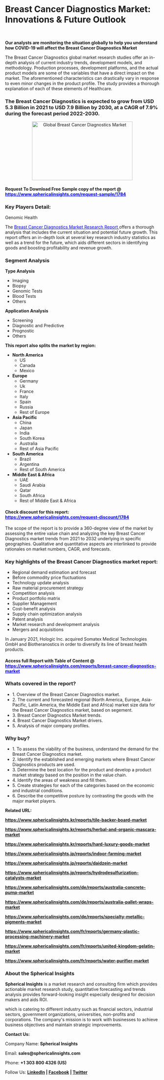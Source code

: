 <p>&nbsp;</p>
<h1><strong>Breast Cancer Diagnostics Market: Innovations &amp; Future Outlook</strong></h1>
<p>&nbsp;</p>
<p><strong>Our analysts are monitoring the situation globally to help you understand how COVID-19 will affect the Breast Cancer Diagnostics Market</strong></p>
<p>The Breast Cancer Diagnostics global market research studies offer an in-depth analysis of current industry trends, development models, and methodology. Production processes, development platforms, and the actual product models are some of the variables that have a direct impact on the market. The aforementioned characteristics can drastically vary in response to even minor changes in the product profile. The study provides a thorough explanation of each of these elements of Healthcare.</p>
<h3>The Breast Cancer Diagnostics is expected to grow from USD 5.3 Billion in 2021 to USD 7.9 Billion by 2030, at a CAGR of 7.9% during the forecast period 2022-2030.</h3>
<p style="text-align: center;"><img src="https://www.sphericalinsights.com/images/rd/breast-cancer-diagnostics.png" alt="Global Breast Cancer Diagnostics Market " width="328" height="192" /></p>
<h4>Request To Download Free Sample copy of the report  @ <span style="color: #0000ff;"><a style="color: #0000ff;" href="https://www.sphericalinsights.com/request-sample/1784" target="_blank">https://www.sphericalinsights.com/request-sample/1784</a></span></h4>
<h3><strong>Key Players Detail:</strong></h3>
<p>Genomic Health</p>
<p>The <span style="color: #0000ff;"><a style="color: #0000ff;" href="https://www.sphericalinsights.com/reports/breast-cancer-diagnostics-market" target="_blank">Breast Cancer Diagnostics Market Research Report </a></span>offers a thorough analysis that includes the current situation and potential future growth. This report offers an in-depth look at several key research industry statistics as well as a trend for the future, which aids different sectors in identifying goods and boosting profitability and revenue growth.</p>
<h3><strong>Segment Analysis </strong></h3>
<p><strong>Type Analysis</strong></p>
<ul>
<li>Imaging</li>
<li>Biopsy</li>
<li>Genomic Tests</li>
<li>Blood Tests</li>
<li>Others</li>
</ul>
<p><strong>Application Analysis</strong></p>
<ul>
<li>Screening</li>
<li>Diagnostic and Predictive</li>
<li>Prognostic</li>
<li>Others</li>
</ul>
<p><strong>This report also splits the market by region:</strong></p>
<ul>
<li><strong>North America</strong>
<ul>
<li>US</li>
<li>Canada</li>
<li>Mexico</li>
</ul>
</li>
<li><strong>Europe</strong>
<ul>
<li>Germany</li>
<li>Uk</li>
<li>France</li>
<li>Italy</li>
<li>Spain</li>
<li>Russia</li>
<li>Rest of Europe</li>
</ul>
</li>
<li><strong>Asia Pacific</strong>
<ul>
<li>China</li>
<li>Japan</li>
<li>India</li>
<li>South Korea</li>
<li>Australia</li>
<li>Rest of Asia Pacific</li>
</ul>
</li>
<li><strong>South America</strong>
<ul>
<li>Brazil</li>
<li>Argentina</li>
<li>Rest of South America</li>
</ul>
</li>
<li><strong>Middle East &amp; Africa</strong>
<ul>
<li>UAE</li>
<li>Saudi Arabia</li>
<li>Qatar</li>
<li>South Africa</li>
<li>Rest of Middle East &amp; Africa</li>
</ul>
</li>
</ul>
<h4>Check discount for this report: <span style="color: #0000ff;"><a style="color: #0000ff;" href="https://www.sphericalinsights.com/request-discount/1784" target="_blank">https://www.sphericalinsights.com/request-discount/1784</a></span></h4>
<p>The scope of the report is to provide a 360-degree view of the market by assessing the entire value chain and analyzing the key Breast Cancer Diagnostics market trends from 2021 to 2032 underlying in specific geographies. Qualitative and quantitative aspects are interlinked to provide rationales on market numbers, CAGR, and forecasts.</p>
<h3><strong>Key highlights of the Breast Cancer Diagnostics market report:</strong></h3>
<ul>
<li>Regional demand estimation and forecast</li>
<li>Before commodity price fluctuations</li>
<li>Technology update analysis</li>
<li>Raw material procurement strategy</li>
<li>Competition analysis</li>
<li>Product portfolio matrix</li>
<li>Supplier Management</li>
<li>Cost-benefit analysis</li>
<li>Supply chain optimization analysis</li>
<li>Patent analysis</li>
<li>Market research and development analysis</li>
<li>Mergers and acquisitions</li>
</ul>
<p>In January 2021, Hologic Inc. acquired Somatex Medical Technologies GmbH and Biotheranostics in order to diversify its line of breast health products.</p>
<h4>Access full Report with Table of Content @ <span style="color: #0000ff;"><a style="color: #0000ff;" href="https://www.sphericalinsights.com/reports/breast-cancer-diagnostics-market" target="_blank">https://www.sphericalinsights.com/reports/breast-cancer-diagnostics-market</a></span></h4>
<h3><strong>Whats covered in the report?</strong></h3>
<ul>
<li>1. Overview of the Breast Cancer Diagnostics market.</li>
<li>2. The current and forecasted regional (North America, Europe, Asia-Pacific, Latin America, the Middle East and Africa) market size data for the Breast Cancer Diagnostics market, based on segement.</li>
<li>3. Breast Cancer Diagnostics Market trends.</li>
<li>4. Breast Cancer Diagnostics Market drivers.</li>
<li>5. Analysis of major company profiles.</li>
</ul>
<h3><strong>Why buy?</strong></h3>
<ul>
<li>1. To assess the viability of the business, understand the demand for the Breast Cancer Diagnostics market.</li>
<li>2. Identify the established and emerging markets where Breast Cancer Diagnostics products are used.</li>
<li>3. Determine the best location for the product and develop a product market strategy based on the position in the value chain.</li>
<li>4. Identify the areas of weakness and fill them.</li>
<li>5. Create strategies for each of the categories based on the economic and industrial conditions.</li>
<li>6. Describe the competitive posture by contrasting the goods with the major market players.</li>
</ul>
<p><strong>Related URL:</strong></p>
<p><strong><a href="https://www.sphericalinsights.kr/reports/tile-backer-board-markethttps://www.sphericalinsights.kr/reports/herbal-and-organic-mascara-markethttps://www.sphericalinsights.kr/reports/hard-luxury-goods-market">https://www.sphericalinsights.kr/reports/tile-backer-board-market</a></strong></p>
<p><strong><a href="https://www.sphericalinsights.kr/reports/tile-backer-board-markethttps://www.sphericalinsights.kr/reports/herbal-and-organic-mascara-markethttps://www.sphericalinsights.kr/reports/hard-luxury-goods-market">https://www.sphericalinsights.kr/reports/herbal-and-organic-mascara-market</a></strong></p>
<p><strong><a href="https://www.sphericalinsights.kr/reports/tile-backer-board-markethttps://www.sphericalinsights.kr/reports/herbal-and-organic-mascara-markethttps://www.sphericalinsights.kr/reports/hard-luxury-goods-market">https://www.sphericalinsights.kr/reports/hard-luxury-goods-market</a></strong></p>
<p><strong><a href="https://www.sphericalinsights.jp/reports/indoor-farming-markethttps://www.sphericalinsights.jp/reports/daidzein-markethttps://www.sphericalinsights.jp/reports/hydrodesulfurization-catalysts-market">https://www.sphericalinsights.jp/reports/indoor-farming-market</a></strong></p>
<p><strong><a href="https://www.sphericalinsights.jp/reports/indoor-farming-markethttps://www.sphericalinsights.jp/reports/daidzein-markethttps://www.sphericalinsights.jp/reports/hydrodesulfurization-catalysts-market">https://www.sphericalinsights.jp/reports/daidzein-market</a></strong></p>
<p><strong><a href="https://www.sphericalinsights.jp/reports/indoor-farming-markethttps://www.sphericalinsights.jp/reports/daidzein-markethttps://www.sphericalinsights.jp/reports/hydrodesulfurization-catalysts-market">https://www.sphericalinsights.jp/reports/hydrodesulfurization-catalysts-market</a></strong></p>
<p><strong><a href="https://www.sphericalinsights.com/de/reports/australia-concrete-pump-markethttps://www.sphericalinsights.com/de/reports/australia-pallet-wraps-markethttps://www.sphericalinsights.com/de/reports/specialty-metallic-pigments-market">https://www.sphericalinsights.com/de/reports/australia-concrete-pump-market</a></strong></p>
<p><strong><a href="https://www.sphericalinsights.com/de/reports/australia-concrete-pump-markethttps://www.sphericalinsights.com/de/reports/australia-pallet-wraps-markethttps://www.sphericalinsights.com/de/reports/specialty-metallic-pigments-market">https://www.sphericalinsights.com/de/reports/australia-pallet-wraps-market</a></strong></p>
<p><strong><a href="https://www.sphericalinsights.com/de/reports/australia-concrete-pump-markethttps://www.sphericalinsights.com/de/reports/australia-pallet-wraps-markethttps://www.sphericalinsights.com/de/reports/specialty-metallic-pigments-market">https://www.sphericalinsights.com/de/reports/specialty-metallic-pigments-market</a></strong></p>
<p><strong><a href="https://www.sphericalinsights.com/fr/reports/germany-plastic-processing-machinery-markethttps://www.sphericalinsights.com/fr/reports/united-kingdom-gelatin-markethttps://www.sphericalinsights.com/fr/reports/water-purifier-market">https://www.sphericalinsights.com/fr/reports/germany-plastic-processing-machinery-market</a></strong></p>
<p><strong><a href="https://www.sphericalinsights.com/fr/reports/germany-plastic-processing-machinery-markethttps://www.sphericalinsights.com/fr/reports/united-kingdom-gelatin-markethttps://www.sphericalinsights.com/fr/reports/water-purifier-market">https://www.sphericalinsights.com/fr/reports/united-kingdom-gelatin-market</a></strong></p>
<p><strong><a href="https://www.sphericalinsights.com/fr/reports/germany-plastic-processing-machinery-markethttps://www.sphericalinsights.com/fr/reports/united-kingdom-gelatin-markethttps://www.sphericalinsights.com/fr/reports/water-purifier-market">https://www.sphericalinsights.com/fr/reports/water-purifier-market</a></strong></p>
<h3><strong>About the Spherical Insights</strong></h3>
<p><strong>Spherical Insights</strong> is a market research and consulting firm which provides actionable market research study, quantitative forecasting and trends analysis provides forward-looking insight especially designed for decision makers and aids ROI.</p>
<p>which is catering to different industry such as financial sectors, industrial sectors, government organizations, universities, non-profits and corporations. The company's mission is to work with businesses to achieve business objectives and maintain strategic improvements.</p>
<p><strong>Contact Us:</strong></p>
<p>Company Name: <strong>Spherical Insights</strong></p>
<p>Email: <strong>sales@sphericalinsights.com</strong></p>
<p>Phone: <strong>+1 303 800 4326 (US)</strong></p>
<p>Follow Us: <strong><a href="https://www.linkedin.com/company/spherical-insight/"><u>LinkedIn</u></a> | <a href="https://www.facebook.com/sphericalinsights35"><u>Facebook</u></a> | <a href="https://twitter.com/SInsights_US"><u>Twitter</u></a></strong></p>
